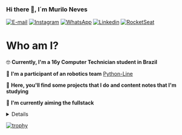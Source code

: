 ### Hi there 👋, I´m Murilo Neves

[![E-mail](http://img.shields.io/badge/Gmail-800BEE?logo=gmail&style=for-the-badge&logoColor=white)](mailto::murilodesouzaneves@gmail.com)
[![Instagram](http://img.shields.io/badge/Instagram-800BEE?logo=instagram&style=for-the-badge&logoColor=white)](https://www.instagram.com/murilo.souzaneves/)
[![WhatsApp](https://img.shields.io/badge/WhatsApp-800BEE?logo=whatsapp&style=for-the-badge&logoColor=white)](https://api.whatsapp.com/send?1=pt_BR&phone=5543988083996)
[![Linkedin](https://img.shields.io/badge/Linkedin-800BEE?logo=linkedin&style=for-the-badge&logoColor=white)](https://www.linkedin.com/in/murilo-souza-5b672a1a0/)
[![RocketSeat](https://img.shields.io/badge/RocketSeat-800BEE?logo=Apache-RocketMQ&style=for-the-badge&logoColor=white)](https://app.rocketseat.com.br/me/murilo-neves-08720)

# Who am I?

:nerd_face: **Currently, I'm a 16y Computer Technician student in Brazil**  

:robot: **I'm a participant of an robotics team** [Python-Line](https://github.com/Python-Line)

:bookmark_tabs: **Here, you'll find some projects that I do and content notes that I'm studying** 

:seedling: **I'm currently aiming the fullstack**

<details>
<ul>
    👩‍💻I have experience with:
    <li><img src="https://img.shields.io/badge/HTML5-800BEE?logo=HTML5&style=for-the-badge&logoColor=white"/></li>
    <li><img src="https://img.shields.io/badge/CSS3-800BEE?logo=CSS3&style=for-the-badge&logoColor=white"/></li>
    <li><img src="https://img.shields.io/badge/JavaScript-800BEE?logo=Javascript&style=for-the-badge&logoColor=white"/></li>
    <li><img src="https://img.shields.io/badge/-800BEE?logo=C&style=for-the-badge&logoColor=white"/></li>
</ul>

<ul>
    📚I'm studying: 
      <li><img src="https://img.shields.io/badge/ReactJS-800BEE?logo=React&style=for-the-badge&logoColor=white"/></li>
        <li><img src="https://img.shields.io/badge/NodeJS-800BEE?logo=Node.JS&style=for-the-badge&logoColor=white"/></li>
        <li><img src="https://img.shields.io/badge/React Navite-800BEE?logo=React&style=for-the-badge&logoColor=white"/></li>
</ul>
</details>

[![trophy](https://github-profile-trophy.vercel.app/?muNeves3=ryo-ma)](https://github.com/ryo-ma/github-profile-trophy)
